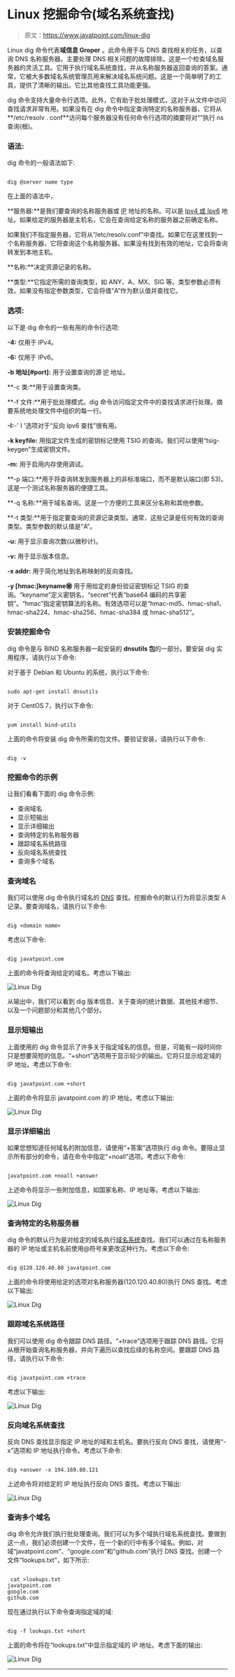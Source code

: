 # Linux 挖掘命令(域名系统查找)

> 原文：<https://www.javatpoint.com/linux-dig>

Linux dig 命令代表**域信息 Groper** 。此命令用于与 DNS 查找相关的任务，以查询 DNS 名称服务器。主要处理 DNS 相关问题的故障排除。这是一个检查域名服务器的灵活工具。它用于执行域名系统查找，并从名称服务器返回查询的答案。通常，它被大多数域名系统管理员用来解决域名系统问题。这是一个简单明了的工具，提供了清晰的输出。它比其他查找工具功能更强。

dig 命令支持大量命令行选项。此外，它有助于批处理模式，这对于从文件中访问查找请求非常有用。如果没有在 dig 命令中指定查询特定的名称服务器，它将从**/etc/resolv . conf**访问每个服务器没有任何命令行选项的摘要将对“”执行 ns 查询(根)。

### 语法:

dig 命令的一般语法如下:

```

dig @server name type

```

在上面的语法中，

**服务器:**是我们要查询的名称服务器或 [IP](https://www.javatpoint.com/ip-full-form) 地址的名称。可以是 [Ipv4 或 Ipv6](https://www.javatpoint.com/ipv4-vs-ipv6) 地址。如果给定的服务器是主机名，它会在查询给定名称的服务器之前确定名称。

如果我们不指定服务器，它将从“/etc/resolv.conf”中查找。如果它在这里找到一个名称服务器，它将查询这个名称服务器。如果没有找到有效的地址，它会将查询转发到本地主机。

**名称:**决定资源记录的名称。

**类型:**它指定所需的查询类型，如 ANY、A、MX、SIG 等。类型参数必须有效。如果没有指定参数类型，它会将值“A”作为默认值并查找它。

### 选项:

以下是 dig 命令的一些有用的命令行选项:

**-4:** 仅用于 IPv4。

**-6:** 仅用于 IPv6。

**-b 地址[#port]:** 用于设置查询的源 [IP](https://www.javatpoint.com/ip) 地址。

**-c 类:**用于设置查询类。

**-f 文件:**用于批处理模式。dig 命令访问指定文件中的查找请求进行处理。摘要系统地处理文件中组织的每一行。

**-I:**-' I '选项对于“反向 Ipv6 查找”很有用。

**-k keyfile:** 用指定文件生成的密钥标记使用 TSIG 的查询。我们可以使用“tsig-keygen”生成密钥文件。

**-m:** 用于启用内存使用调试。

**-p 端口:**用于将查询转发到服务器上的非标准端口，而不是默认端口(即 53)。这是一个测试名称服务器的便捷工具。

**-q 名称:**用于域名查询。这是一个方便的工具来区分名称和其他参数。

**-t 类型:**用于指定要查询的资源记录类型。通常，这些记录是任何有效的查询类型。类型参数的默认值是“A”。

**-u:** 用于显示查询次数(以微秒计)。

**-v:** 用于显示版本信息。

**-x addr:** 用于简化地址到名称映射的反向查找。

**-y [hmac:]keyname:secret:** 用于用给定的身份验证密钥标记 TSIG 的查询。“keyname”定义密钥名，“secret”代表“base64 编码的共享密钥”。“hmac”指定密钥算法的名称。有效选项可以是“hmac-md5、hmac-sha1、hmac-sha224、hmac-sha256、hmac-sha384 或 hmac-sha512”。

### 安装挖掘命令

dig 命令是与 BIND 名称服务器一起安装的 **dnsutils 包**的一部分。要安装 dig 实用程序，请执行以下命令:

对于基于 Debian 和 Ubuntu 的系统，执行以下命令:

```

sudo apt-get install dnsutils

```

对于 CentOS 7，执行以下命令:

```

yum install bind-utils

```

上面的命令将安装 dig 命令所需的包文件。要验证安装，请执行以下命令:

```

dig -v

```

### 挖掘命令的示例

让我们看看下面的 dig 命令示例:

*   查询域名
*   显示短输出
*   显示详细输出
*   查询特定的名称服务器
*   跟踪域名系统路径
*   反向域名系统查找
*   查询多个域名

### 查询域名

我们可以使用 dig 命令执行域名的 [DNS](https://www.javatpoint.com/computer-network-dns) 查找。挖掘命令的默认行为将显示类型 A 记录。要查询域名，请执行以下命令:

```

dig <domain name>

```

考虑以下命令:

```

dig javatpoint.com

```

上面的命令将查询给定的域名。考虑以下输出:

![Linux Dig](img/eb3a5d186b19acc12dce1f0659122fa1.png)

从输出中，我们可以看到 dig 版本信息、关于查询的统计数据、其他技术细节、以及一个问题部分和其他几个部分。

### 显示短输出

上面使用的 dig 命令显示了许多关于指定域名的信息。但是，可能有一段时间你只是想要简短的信息。“+short”选项用于显示较少的输出。它将只显示给定域的 IP 地址。考虑以下命令:

```

dig javatpoint.com +short

```

上面的命令将显示 javatpoint.com 的 IP 地址。考虑以下输出:

![Linux Dig](img/1de3a18130dd86ebfd034c43b485eca2.png)

### 显示详细输出

如果您想知道任何域名的附加信息，请使用“+答案”选项执行 dig 命令。要阻止显示所有部分的命令，请在命令中指定“+noall”选项。考虑以下命令:

```

javatpoint.com +noall +answer

```

上述命令将显示一些附加信息，如国家名称、IP 地址等。考虑以下输出:

![Linux Dig](img/bbf8b2a986e716b28f3e829a05fa9198.png)

### 查询特定的名称服务器

dig 命令的默认行为是对给定的域名执行[域名系统](https://www.javatpoint.com/dns-full-form)查找。我们可以通过在名称服务器的 IP 地址或主机名前使用@符号来更改这种行为。考虑以下命令:

```

dig @120.120.40.80 javatpoint.com

```

上面的命令将使用给定的选项对名称服务器(120.120.40.80)执行 DNS 查找。考虑以下输出:

![Linux Dig](img/8d7e2bb7f94c81f3c4d77c96c1f4715e.png)

### 跟踪域名系统路径

我们可以使用 dig 命令跟踪 DNS 路径。“+trace”选项用于跟踪 DNS 路径。它将从根开始查询名称服务器，并向下遍历以查找后续的名称空间。要跟踪 DNS 路径，请执行以下命令:

```

dig javatpoint.com +trace

```

考虑以下输出:

![Linux Dig](img/a2b7b69c5929c285eef54ccb18618945.png)

### 反向域名系统查找

反向 DNS 查找显示指定 IP 地址的域和主机名。要执行反向 DNS 查找，请使用“-x”选项和 IP 地址执行命令。考虑以下命令:

```

dig +answer -x 194.169.80.121

```

上述命令将对给定的 IP 地址执行反向 DNS 查找。考虑以下输出:

![Linux Dig](img/587fe30435b930b371c318694e56d76f.png)

### 查询多个域名

dig 命令允许我们执行批处理查询。我们可以为多个域执行域名系统查找。要做到这一点，我们必须创建一个文件，在一个新的行中有多个域名。例如，对域“javatpoint.com”、“google.com”和“github.com”执行 DNS 查找。创建一个文件“lookups.txt”，如下所示:

```

 cat >lookups.txt
javatpoint.com
google.com
github.com

```

现在通过执行以下命令查询指定域的域:

```

dig -f lookups.txt +short

```

上面的命令将在“lookups.txt”中显示指定域的 IP 地址。考虑下面的输出:

![Linux Dig](img/9a6fbed48f332de7c04e3f88a17beccc.png)

* * *